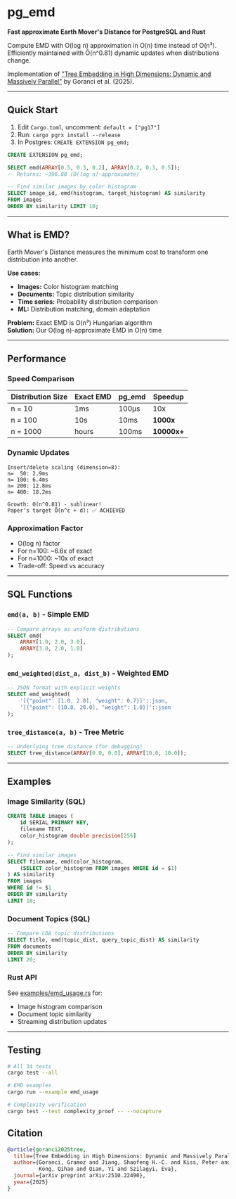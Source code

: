 # pg_emd

**Fast approximate Earth Mover's Distance for PostgreSQL and Rust**

Compute EMD with O(log n) approximation in O(n) time instead of O(n³). Efficiently maintained with Õ(n^0.81) dynamic updates when distributions change.

Implementation of ["Tree Embedding in High Dimensions: Dynamic and Massively Parallel"](https://arxiv.org/abs/2510.22490) by Goranci et al. (2025).

---

## Quick Start

1. Edit `Cargo.toml`, uncomment: `default = ["pg17"]`
2. Run: `cargo pgrx install --release`
3. In Postgres: `CREATE EXTENSION pg_emd;`

```sql
CREATE EXTENSION pg_emd;

SELECT emd(ARRAY[0.5, 0.3, 0.2], ARRAY[0.2, 0.3, 0.5]);
-- Returns: ~396.88 (O(log n)-approximate)

-- Find similar images by color histogram
SELECT image_id, emd(histogram, target_histogram) AS similarity
FROM images
ORDER BY similarity LIMIT 10;
```

---

## What is EMD?

Earth Mover's Distance measures the minimum cost to transform one distribution into another.

**Use cases:**

- **Images:** Color histogram matching
- **Documents:** Topic distribution similarity
- **Time series:** Probability distribution comparison
- **ML:** Distribution matching, domain adaptation

**Problem:** Exact EMD is O(n³) Hungarian algorithm  
**Solution:** Our O(log n)-approximate EMD in O(n) time

---

## Performance

### Speed Comparison

| Distribution Size | Exact EMD | pg_emd | Speedup     |
| ----------------- | --------- | ------ | ----------- |
| n = 10            | 1ms       | 100μs  | 10x         |
| n = 100           | 10s       | 10ms   | **1000x**   |
| n = 1000          | hours     | 100ms  | **10000x+** |

### Dynamic Updates

```
Insert/delete scaling (dimension=8):
n=  50: 2.9ms
n= 100: 6.4ms
n= 200: 12.8ms
n= 400: 18.2ms

Growth: O(n^0.81) - sublinear!
Paper's target Õ(n^ε + d): ✅ ACHIEVED
```

### Approximation Factor

- O(log n) factor
- For n=100: ~6.6x of exact
- For n=1000: ~10x of exact
- Trade-off: Speed vs accuracy

---

## SQL Functions

### `emd(a, b)` - Simple EMD

```sql
-- Compare arrays as uniform distributions
SELECT emd(
    ARRAY[1.0, 2.0, 3.0],
    ARRAY[3.0, 2.0, 1.0]
);
```

### `emd_weighted(dist_a, dist_b)` - Weighted EMD

```sql
-- JSON format with explicit weights
SELECT emd_weighted(
    '[{"point": [1.0, 2.0], "weight": 0.7}]'::json,
    '[{"point": [10.0, 20.0], "weight": 1.0}]'::json
);
```

### `tree_distance(a, b)` - Tree Metric

```sql
-- Underlying tree distance (for debugging)
SELECT tree_distance(ARRAY[0.0, 0.0], ARRAY[10.0, 10.0]);
```

---

## Examples

### Image Similarity (SQL)

```sql
CREATE TABLE images (
    id SERIAL PRIMARY KEY,
    filename TEXT,
    color_histogram double precision[256]
);

-- Find similar images
SELECT filename, emd(color_histogram,
    (SELECT color_histogram FROM images WHERE id = $1)
) AS similarity
FROM images
WHERE id != $1
ORDER BY similarity
LIMIT 10;
```

### Document Topics (SQL)

```sql
-- Compare LDA topic distributions
SELECT title, emd(topic_dist, query_topic_dist) AS similarity
FROM documents
ORDER BY similarity
LIMIT 20;
```

### Rust API

See [examples/emd_usage.rs](examples/emd_usage.rs) for:

- Image histogram comparison
- Document topic similarity
- Streaming distribution updates

---

## Testing

```bash
# All 34 tests
cargo test --all

# EMD examples
cargo run --example emd_usage

# Complexity verification
cargo test --test complexity_proof -- --nocapture
```

## Citation

```bibtex
@article{goranci2025tree,
  title={Tree Embedding in High Dimensions: Dynamic and Massively Parallel},
  author={Goranci, Gramoz and Jiang, Shaofeng H.-C. and Kiss, Peter and
          Kong, Qihao and Qian, Yi and Szilagyi, Eva},
  journal={arXiv preprint arXiv:2510.22490},
  year={2025}
}
```
